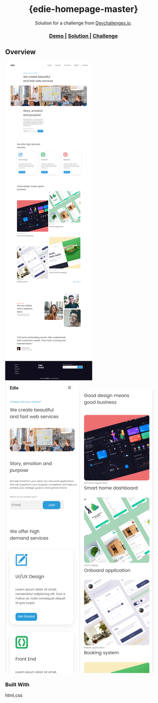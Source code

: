 <!-- Please update value in the {}  -->

<h1 align="center">{edie-homepage-master}</h1>

<div align="center">
   Solution for a challenge from  <a href="http://devchallenges.io" target="_blank">Devchallenges.io</a>.
</div>

<div align="center">
  <h3>
    <a href="https://edie-homepage-cd2s.onrender.com">
      Demo
    </a>
    <span> | </span>
    <a href="https://github.com/satellites7/Responsive-Web-Developer/edit/main/edie-homepage-master/">
      Solution
    </a>
    <span> | </span>
    <a href="https://devchallenges.io/challenges/xobQBuf8zWWmiYMIAZe0">
      Challenge
    </a>
  </h3>
</div>

<!-- TABLE OF CONTENTS -->


<!-- OVERVIEW -->

## Overview

![screenshot](./img/pc.png)
![screenshot](./img/phone1.png)
![screenshot](./img/phone2.png)



### Built With

<!-- This section should list any major frameworks that you built your project using. Here are a few examples.-->

html,css


